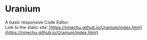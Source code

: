 # Uranium
A basic responsive Code Editor.<br />
Link to the static site: [https://ninechu.github.io/Uranium/index.html](https://ninechu.github.io/Uranium/index.html)

